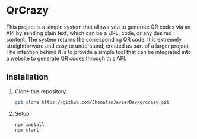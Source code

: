 # QrCrazy

This project is a simple system that allows you to generate QR codes via an API by sending plain text, which can be a URL, code, or any desired content. The system returns the corresponding QR code. It is extremely straightforward and easy to understand, created as part of a larger project. The intention behind it is to provide a simple tool that can be integrated into a website to generate QR codes through this API.


## Installation

1. Clone this repository:
   ```bash
   git clone https://github.com/JhonatanJavierDev/qrcrazy.git
   ``` 
2. Setup
   ```bash
   npm install
   npm start
    ``` 
